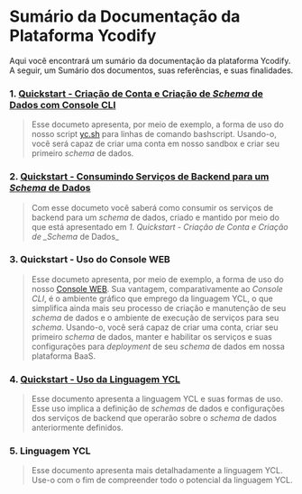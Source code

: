 # Sumário da Documentação da Plataforma Ycodify

Aqui você encontrará um sumário da documentação da plataforma Ycodify. A seguir, um Sumário dos documentos, suas referências, e suas finalidades.

### 1. [Quickstart - Criação de Conta e Criação de _Schema_ de Dados com Console CLI](https://github.com/ycodify-tech/console-cli/blob/master/Quickstart.md)

> Esse documeto apresenta, por meio de exemplo, a forma de uso do nosso script [yc.sh](https://github.com/ycodify-tech/scripts/blob/master/yc.sh) para linhas de comando bashscript. Usando-o, você será capaz de criar uma conta em nosso sandbox e criar seu primeiro _schema_ de dados. 

### 2. [Quickstart - Consumindo Serviços de Backend para um _Schema_ de Dados](https://github.com/ycodify-tech/baas-api/blob/master/Quickstart.md)

> Com esse documeto você saberá como consumir os serviços de backend para um _schema_ de dados, criado e mantido por meio do que está apresentado em _1. Quickstart - Criação de Conta e Criação de \_Schema_ de Dados\_

### 3. Quickstart - Uso do Console WEB

> Esse documeto apresenta, por meio de exemplo, a forma de uso do nosso [Console WEB](https://api.ycodify.com/app/index.html). Sua vantagem, comparativamente ao _Console CLI_, é o ambiente gráfico que emprego da linguagem YCL, o que simplifica ainda mais seu processo de criação e manutenção de seu _schema_ de dados e o ambiente de execução de serviços para seu _schema_. Usando-o, você será capaz de criar uma conta, criar seu primeiro _schema_ de dados, manter e habilitar os serviços e suas configurações para _deployment_ de seu _schema_ de dados em nossa plataforma BaaS.

### 4. [Quickstart - Uso da Linguagem YCL](https://github.com/ycodify-tech/languages/blob/master/Quickstart%20-%20YCL.md)

> Esse documento apresenta a linguagem YCL e suas formas de uso. Esse uso implica a definição de _schemas_ de dados e configurações dos serviços de backend que operarão sobre o _schema_ de dados anteriormente definidos.

### 5. Linguagem YCL

> Esse documento apresenta mais detalhadamente a linguagem YCL. Use-o com o fim de compreender todo o potencial da linguagem YCL.
